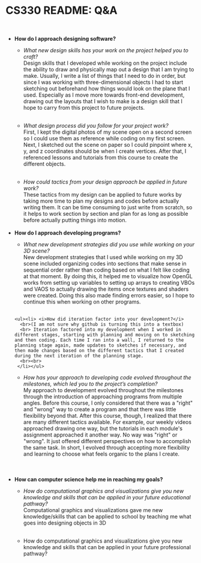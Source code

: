 # CS330 README: Q&A
<br><ul>
  <li> <b>How do I approach designing software?</b></li>
  
  <ul><li> <i>What new design skills has your work on the project helped you to craft?</i>
  <br> Design skills that I developed while working on the project include the ability to draw and physically map out a design that I am trying to make. Usually, I write a list of things that I need to do in order, but since I was working with three-dimensional objects I had to start sketching out beforehand how things would look on the plane that I used. Especially as I move more towards front-end development, drawing out the layouts that I wish to make is a design skill that I hope to carry from this project to future projects.
    <br><br>
  </li></ul>
  
  <ul><li> <i>What design process did you follow for your project work?</i>
  <br> First, I kept the digital photos of my scene open on a second screen so I could use them as reference while coding on my first screen. Next, I sketched out the scene on paper so I could pinpoint where x, y, and z coordinates should be when I create vertices. After that, I referenced lessons and tutorials from this course to create the different objects.
    <br><br>
  </li></ul>
  
  <ul><li><i>How could tactics from your design approach be applied in future work?</i>
    <br> These tactics from my design can be applied to future works by taking more time to plan my designs and codes before actually writing them. It can be time consuming to just write from scratch, so it helps to work section by section and plan for as long as possible before actually putting things into motion.
    <br><br>
  </li></ul>
  

  
  <li><b> How do I approach developing programs?</b></li>
    <ul><li> <i>What new development strategies did you use while working on your 3D scene?</i>
      <br> New development strategies that I used while working on my 3D scene included organizing codes into sections that make sense in sequential order rather than coding based on what I felt like coding at that moment. By doing this, it helped me to visualize how OpenGL works from setting up variables to setting up arrays to creating VBOs and VAOS to actually drawing the items once textures and shaders were created. Doing this also made finding errors easier, so I hope to continue this when working on other programs.
      <br><br>
      </li></ul>
    
    
    <ul><li> <i>How did iteration factor into your development?</i>
      <br>(I am not sure why github is turning this into a textbox)
      <br> Iteration factored into my development when I worked in different stages, starting with planning and moving on to sketching and then coding. Each time I ran into a wall, I returned to the planning stage again, made updates to sketches if necessary, and then made changes based on the different tactics that I created during the next iteration of the planning stage. 
      <br><br>
     </li></ul>
    
    
<ul><li> <i>How has your approach to developing code evolved throughout the milestones, which led you to the project’s completion?</i>
  <br> My approach to development evolved throughout the milestones through the introduction of approaching programs from multiple angles. Before this course, I only considered that there was a "right" and "wrong" way to create a program and that there was little flexibility beyond that. After this course, though, I realized that there are many different tactics available. For example, our weekly videos approached drawing one way, but the tutorials in each module's assignment approached it another way. No way was "right" or "wrong". It just offered different perspectives on how to accomplish the same task. In short, I evolved through accepting more flexibility and learning to choose what feels organic to the plans I create.
  <br><br>
  </li></ul>
<br><br>
    
  <li><b>How can computer science help me in reaching my goals?</b></li>
<ul><li> <i>How do computational graphics and visualizations give you new knowledge and skills that can be applied in your future educational pathway?</i>
  <br> Computational graphics and visualizations gave me new knowledge/skills that can be applied to school by teaching me what goes into designing objects in 3D
  <br><br>
  </li></ul>
<ul><li> How do computational graphics and visualizations give you new knowledge and skills that can be applied in your future professional pathway?
  </li></ul>
</ul>
